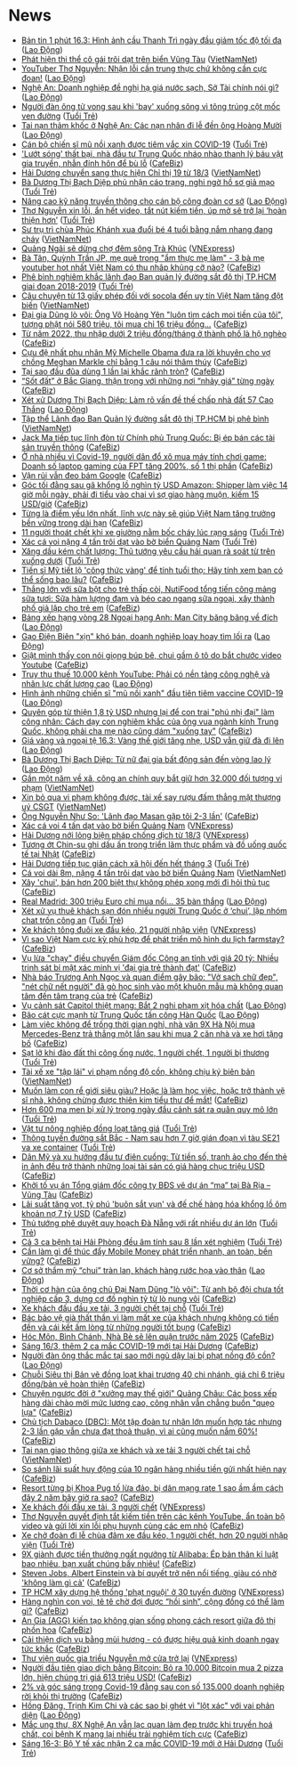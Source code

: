 # News

- [Bản tin 1 phút 16.3: Hình ảnh cầu Thanh Trì ngày đầu giảm tốc độ tối đa](https://laodong.vn/video-thoi-su/ban-tin-1-phut-163-hinh-anh-cau-thanh-tri-ngay-dau-giam-toc-do-toi-da-889603.ldo) ([Lao Động](https://laodong.vn))
- [Phát hiện thi thể cô gái trôi dạt trên biển Vũng Tàu](http://vietnamnet.vn/vn/thoi-su/phat-hien-thi-the-co-gai-troi-dat-tren-bien-vung-tau-719991.html) ([VietNamNet](https://vietnamnet.vn))
- [YouTuber Thơ Nguyễn: Nhận lỗi cần trung thực chứ không cần cực đoan!](https://laodong.vn/ban-doc/youtuber-tho-nguyen-nhan-loi-can-trung-thuc-chu-khong-can-cuc-doan-889604.ldo) ([Lao Động](https://laodong.vn))
- [Nghệ An: Doanh nghiệp đề nghị hạ giá nước sạch, Sở Tài chính nói gì?](https://laodong.vn/ban-doc/nghe-an-doanh-nghiep-de-nghi-ha-gia-nuoc-sach-so-tai-chinh-noi-gi-889512.ldo) ([Lao Động](https://laodong.vn))
- [Người đàn ông tử vong sau khi 'bay' xuống sông vì tông trúng cột mốc ven đường](https://tuoitre.vn/nguoi-dan-ong-tu-vong-sau-khi-bay-xuong-song-vi-tong-trung-cot-moc-ven-duong-20210316105610215.htm) ([Tuổi Trẻ](https://tuoitre.vn))
- [Tai nạn thảm khốc ở Nghệ An: Các nạn nhân đi lễ đền ông Hoàng Mười](https://laodong.vn/xa-hoi/tai-nan-tham-khoc-o-nghe-an-cac-nan-nhan-di-le-den-ong-hoang-muoi-889630.ldo) ([Lao Động](https://laodong.vn))
- [Cán bộ chiến sĩ mũ nồi xanh được tiêm vắc xin COVID-19](https://tuoitre.vn/can-bo-chien-si-mu-noi-xanh-duoc-tiem-vac-xin-covid-19-2021031609553037.htm) ([Tuổi Trẻ](https://tuoitre.vn))
- ['Lướt sóng' thất bại, nhà đầu tư Trung Quốc nháo nhào thanh lý báu vật gia truyền, nhẫn đính hôn để bù lỗ](https://cafebiz.vn/luot-song-that-bai-nha-dau-tu-trung-quoc-nhao-nhao-thanh-ly-bau-vat-gia-truyen-nhan-dinh-hon-de-bu-lo-20210316112109975.chn) ([CafeBiz](https://cafebiz.vn))
- [Hải Dương chuyển sang thực hiện Chỉ thị 19 từ 18/3](http://vietnamnet.vn/vn/thoi-su/hai-duong-chuyen-sang-thuc-hien-chi-thi-19-tu-18-3-719985.html) ([VietNamNet](https://vietnamnet.vn))
- [Bà Dương Thị Bạch Diệp phủ nhận cáo trạng, nghi ngờ hồ sơ giả mạo](https://tuoitre.vn/ba-duong-thi-bach-diep-phu-nhan-cao-trang-nghi-ngo-ho-so-gia-mao-20210316105750308.htm) ([Tuổi Trẻ](https://tuoitre.vn))
- [Nâng cao kỹ năng truyền thông cho cán bộ công đoàn cơ sở](https://laodong.vn/cong-doan/nang-cao-ky-nang-truyen-thong-cho-can-bo-cong-doan-co-so-889521.ldo) ([Lao Động](https://laodong.vn))
- [Thơ Nguyễn xin lỗi, ẩn hết video, tắt nút kiếm tiền, úp mở sẽ trở lại ‘hoàn thiện hơn’](https://tuoitre.vn/tho-nguyen-xin-loi-an-het-video-tat-nut-kiem-tien-up-mo-se-tro-lai-hoan-thien-hon-20210316112649243.htm) ([Tuổi Trẻ](https://tuoitre.vn))
- [Sư trụ trì chùa Phúc Khánh xua đuổi bé 4 tuổi bằng nắm nhang đang cháy](http://vietnamnet.vn/vn/thoi-su/su-tru-tri-chua-phuc-khanh-xua-duoi-be-4-tuoi-bang-nam-nhang-dang-chay-719968.html) ([VietNamNet](https://vietnamnet.vn))
- [Quảng Ngãi sẽ dừng chợ đêm sông Trà Khúc](https://vnexpress.net/quang-ngai-se-dung-cho-dem-song-tra-khuc-4248935.html) ([VNExpress](https://vnexpress.net))
- [Bà Tân, Quỳnh Trần JP, mẹ quê trong "ẩm thực mẹ làm" - 3 bà mẹ youtuber hot nhất Việt Nam có thu nhâp khủng cỡ nào?](https://cafebiz.vn/ba-tan-quynh-tran-jp-me-que-trong-am-thuc-me-lam-3-ba-me-youtuber-hot-nhat-viet-nam-co-thu-nhap-khung-co-nao-20210315135823265.chn) ([CafeBiz](https://cafebiz.vn))
- [Phê bình nghiêm khắc lãnh đạo Ban quản lý đường sắt đô thị TP.HCM giai đoạn 2018-2019](https://tuoitre.vn/phe-binh-nghiem-khac-lanh-dao-ban-quan-ly-duong-sat-do-thi-tp-hcm-giai-doan-2018-2019-20210316105043286.htm) ([Tuổi Trẻ](https://tuoitre.vn))
- [Câu chuyện từ 13 giấy phép đối với socola đến uy tín Việt Nam tăng đột biến](http://vietnamnet.vn/vn/thoi-su/chinh-tri/cau-chuyen-tu-13-giay-phep-doi-voi-socola-den-uy-tin-viet-nam-tang-dot-bien-719951.html) ([VietNamNet](https://vietnamnet.vn))
- [Đại gia Dũng lò vôi: Ông Võ Hoàng Yên "luôn tìm cách moi tiền của tôi", tượng phật nói 580 triệu, tôi mua chỉ 16 triệu đồng...](https://cafebiz.vn/dai-gia-dung-lo-voi-ong-vo-hoang-yen-luon-tim-cach-moi-tien-cua-toi-tuong-phat-noi-580-trieu-toi-mua-chi-16-trieu-dong-20210316112854656.chn) ([CafeBiz](https://cafebiz.vn))
- [Từ năm 2022, thu nhập dưới 2 triệu đồng/tháng ở thành phố là hộ nghèo](https://cafebiz.vn/tu-nam-2022-thu-nhap-duoi-2-trieu-dong-thang-o-thanh-pho-la-ho-ngheo-20210316112613594.chn) ([CafeBiz](https://cafebiz.vn))
- [Cựu đệ nhất phu nhân Mỹ Michelle Obama đưa ra lời khuyên cho vợ chồng Meghan Markle chỉ bằng 1 câu nói thâm thúy](https://cafebiz.vn/cuu-de-nhat-phu-nhan-my-michelle-obama-dua-ra-loi-khuyen-cho-vo-chong-meghan-markle-chi-bang-1-cau-noi-tham-thuy-20210316111811399.chn) ([CafeBiz](https://cafebiz.vn))
- [Tại sao đầu đũa dùng 1 lần lại khắc rãnh tròn?](https://cafebiz.vn/tai-sao-dau-dua-dung-1-lan-lai-khac-ranh-tron-20210316110818507.chn) ([CafeBiz](https://cafebiz.vn))
- [“Sốt đất” ở Bắc Giang, thận trọng với những nơi “nhảy giá” từng ngày](https://cafebiz.vn/sot-dat-o-bac-giang-than-trong-voi-nhung-noi-nhay-gia-tung-ngay-20210316111720601.chn) ([CafeBiz](https://cafebiz.vn))
- [Xét xử Dương Thị Bạch Diệp: Làm rõ vấn đề thế chấp nhà đất 57 Cao Thắng](https://laodong.vn/phap-luat/xet-xu-duong-thi-bach-diep-lam-ro-van-de-the-chap-nha-dat-57-cao-thang-889573.ldo) ([Lao Động](https://laodong.vn))
- [Tập thể Lãnh đạo Ban Quản lý đường sắt đô thị TP.HCM bị phê bình](http://vietnamnet.vn/vn/thoi-su/an-toan-giao-thong/tap-the-lanh-dao-ban-quan-ly-duong-sat-do-thi-tp-hcm-bi-phe-binh-719959.html) ([VietNamNet](https://vietnamnet.vn))
- [Jack Ma tiếp tục lĩnh đòn từ Chính phủ Trung Quốc: Bị ép bán các tài sản truyền thông](https://cafebiz.vn/jack-ma-tiep-tuc-linh-don-tu-chinh-phu-trung-quoc-bi-ep-ban-cac-tai-san-truyen-thong-20210316104555652.chn) ([CafeBiz](https://cafebiz.vn))
- [Ở nhà nhiều vì Covid-19, người dân đổ xô mua máy tính chơi game: Doanh số laptop gaming của FPT tăng 200%, số 1 thị phần](https://cafebiz.vn/o-nha-nhieu-vi-covid-19-nguoi-dan-do-xo-mua-may-tinh-choi-game-doanh-so-laptop-gaming-cua-fpt-tang-200-so-1-thi-phan-2021031611023233.chn) ([CafeBiz](https://cafebiz.vn))
- [Vận rủi vẫn đeo bám Google](https://cafebiz.vn/van-rui-van-deo-bam-google-20210316090810918.chn) ([CafeBiz](https://cafebiz.vn))
- [Góc tối đằng sau gã khổng lồ nghìn tỷ USD Amazon: Shipper làm việc 14 giờ mỗi ngày, phải đi tiểu vào chai vì sợ giao hàng muộn, kiếm 15 USD/giờ](https://cafebiz.vn/goc-toi-dang-sau-ga-khong-lo-nghin-ty-usd-amazon-shipper-lam-viec-14-gio-moi-ngay-phai-di-tieu-vao-chai-vi-so-giao-hang-muon-kiem-15-usd-gio-20210316105937746.chn) ([CafeBiz](https://cafebiz.vn))
- [Từng là điểm yếu lớn nhất, lĩnh vực này sẽ giúp Việt Nam tăng trưởng bền vững trong dài hạn](https://cafebiz.vn/tung-la-diem-yeu-lon-nhat-linh-vuc-nay-se-giup-viet-nam-tang-truong-ben-vung-trong-dai-han-20210316105729183.chn) ([CafeBiz](https://cafebiz.vn))
- [11 người thoát chết khi xe giường nằm bốc cháy lúc rạng sáng](https://tuoitre.vn/11-nguoi-thoat-chet-khi-xe-giuong-nam-boc-chay-luc-rang-sang-20210316095600043.htm) ([Tuổi Trẻ](https://tuoitre.vn))
- [Xác cá voi nặng 4 tấn trôi dạt vào bờ biển Quảng Nam](https://tuoitre.vn/xac-ca-voi-nang-4-tan-troi-dat-vao-bo-bien-quang-nam-20210316092019274.htm) ([Tuổi Trẻ](https://tuoitre.vn))
- [Xăng dầu kém chất lượng: Thủ tướng yêu cầu hải quan rà soát từ trên xuống dưới](https://tuoitre.vn/xang-dau-kem-chat-luong-thu-tuong-yeu-cau-hai-quan-ra-soat-tu-tren-xuong-duoi-20210316100723623.htm) ([Tuổi Trẻ](https://tuoitre.vn))
- [Tiến sĩ Mỹ tiết lộ 'công thức vàng' để tính tuổi thọ: Hãy tính xem bạn có thể sống bao lâu?](https://cafebiz.vn/tien-si-my-tiet-lo-cong-thuc-vang-de-tinh-tuoi-tho-hay-tinh-xem-ban-co-the-song-bao-lau-20210316102924801.chn) ([CafeBiz](https://cafebiz.vn))
- [Thắng lớn với sữa bột cho trẻ thấp còi, NutiFood tổng tiến công mảng sữa tươi: Sữa hàm lượng đạm và béo cao ngang sữa ngoại, xây thành phố giả lập cho trẻ em](https://cafebiz.vn/thang-lon-voi-sua-bot-cho-tre-thap-coi-nutifood-tong-tien-cong-mang-sua-tuoi-sua-ham-luong-dam-va-beo-cao-ngang-sua-ngoai-xay-thanh-pho-gia-lap-cho-tre-em-20210315171348564.chn) ([CafeBiz](https://cafebiz.vn))
- [Bảng xếp hạng vòng 28 Ngoại hạng Anh: Man City băng băng về đích](https://laodong.vn/infographic/bang-xep-hang-vong-28-ngoai-hang-anh-man-city-bang-bang-ve-dich-889569.ldo) ([Lao Động](https://laodong.vn))
- [Gạo Điện Biên &quot;xịn&quot; khó bán, doanh nghiệp loay hoay tìm lối ra](https://laodong.vn/video/gao-dien-bien-xin-kho-ban-doanh-nghiep-loay-hoay-tim-loi-ra-888961.ldo) ([Lao Động](https://laodong.vn))
- [Giật mình thấy con nói giọng búp bê, chui gầm ô tô do bắt chước video Youtube](https://cafebiz.vn/giat-minh-thay-con-noi-giong-bup-be-chui-gam-o-to-do-bat-chuoc-video-youtube-20210316103057801.chn) ([CafeBiz](https://cafebiz.vn))
- [Truy thu thuế 10.000 kênh YouTube: Phải có nền tảng công nghệ  và nhân lực chất lượng cao](https://laodong.vn/kinh-te/truy-thu-thue-10000-kenh-youtube-phai-co-nen-tang-cong-nghe-va-nhan-luc-chat-luong-cao-889399.ldo) ([Lao Động](https://laodong.vn))
- [Hình ảnh những chiến sĩ &quot;mũ nồi xanh&quot; đầu tiên tiêm vaccine COVID-19](https://laodong.vn/photo/hinh-anh-nhung-chien-si-mu-noi-xanh-dau-tien-tiem-vaccine-covid-19-889523.ldo) ([Lao Động](https://laodong.vn))
- [Quyên góp từ thiện 1,8 tỷ USD nhưng lại để con trai "phú nhị đại" làm công nhân: Cách dạy con nghiêm khắc của ông vua ngành kính Trung Quốc, không phải cha mẹ nào cũng dám "xuống tay"](https://cafebiz.vn/quyen-gop-tu-thien-18-ty-usd-nhung-lai-de-con-trai-phu-nhi-dai-lam-cong-nhan-cach-day-con-nghiem-khac-cua-ong-vua-nganh-kinh-trung-quoc-khong-phai-cha-me-nao-cung-dam-xuong-tay-20210316102642072.chn) ([CafeBiz](https://cafebiz.vn))
- [Giá vàng và ngoại tệ 16.3: Vàng thế giới tăng nhẹ, USD vẫn giữ đà đi lên](https://laodong.vn/video/gia-vang-va-ngoai-te-163-vang-the-gioi-tang-nhe-usd-van-giu-da-di-len-889517.ldo) ([Lao Động](https://laodong.vn))
- [Bà Dương Thị Bạch Diệp: Từ nữ đại gia bất động sản đến vòng lao lý](https://laodong.vn/video/ba-duong-thi-bach-diep-tu-nu-dai-gia-bat-dong-san-den-vong-lao-ly-889352.ldo) ([Lao Động](https://laodong.vn))
- [Gần một năm về xã, công an chính quy bắt giữ hơn 32.000 đối tượng vi phạm](http://vietnamnet.vn/vn/thoi-su/chinh-tri/gan-mot-nam-ve-xa-cong-an-chinh-quy-bat-giu-hon-32-000-doi-tuong-vi-pham-719938.html) ([VietNamNet](https://vietnamnet.vn))
- [Xin bỏ qua vi phạm không được, tài xế say rượu đấm thẳng mặt thượng uý CSGT](http://vietnamnet.vn/vn/thoi-su/an-toan-giao-thong/xin-bo-qua-vi-pham-khong-duoc-tai-xe-say-ru-o-u-da-m-tha-ng-ma-t-thu-o-ng-uy-csgt-719934.html) ([VietNamNet](https://vietnamnet.vn))
- [Ông Nguyễn Như So: 'Lãnh đạo Masan gặp tôi 2-3 lần'](https://cafebiz.vn/ong-nguyen-nhu-so-lanh-dao-masan-gap-toi-2-3-lan-20210316100809002.chn) ([CafeBiz](https://cafebiz.vn))
- [Xác cá voi 4 tấn dạt vào bờ biển Quảng Nam](https://vnexpress.net/xac-ca-voi-4-tan-dat-vao-bo-bien-quang-nam-4249060.html) ([VNExpress](https://vnexpress.net))
- [Hải Dương nới lỏng biện pháp chống dịch từ 18/3](https://vnexpress.net/hai-duong-noi-long-bien-phap-chong-dich-tu-18-3-4249047.html) ([VNExpress](https://vnexpress.net))
- [Tương ớt Chin-su ghi dấu ấn trong triển lãm thực phẩm và đồ uống quốc tế tại Nhật](https://cafebiz.vn/tuong-ot-chin-su-ghi-dau-an-trong-trien-lam-thuc-pham-va-do-uong-quoc-te-tai-nhat-20210315190015978.chn) ([CafeBiz](https://cafebiz.vn))
- [Hải Dương tiếp tục giãn cách xã hội đến hết tháng 3](https://tuoitre.vn/hai-duong-tiep-tuc-gian-cach-xa-hoi-den-het-thang-3-20210316093750966.htm) ([Tuổi Trẻ](https://tuoitre.vn))
- [Cá voi dài 8m, nặng 4 tấn trôi dạt vào bờ biển Quảng Nam](http://vietnamnet.vn/vn/thoi-su/ca-voi-dai-8m-nang-4-tan-troi-dat-vao-bo-bien-quang-nam-719931.html) ([VietNamNet](https://vietnamnet.vn))
- [Xây 'chui', bán hơn 200 biệt thự không phép xong mới đi hỏi thủ tục](https://cafebiz.vn/xay-chui-ban-hon-200-biet-thu-khong-phep-xong-moi-di-hoi-thu-tuc-20210316095615302.chn) ([CafeBiz](https://cafebiz.vn))
- [Real Madrid: 300 triệu Euro chỉ mua nổi... 35 bàn thắng](https://laodong.vn/bong-da-quoc-te/real-madrid-300-trieu-euro-chi-mua-noi-35-ban-thang-889531.ldo) ([Lao Động](https://laodong.vn))
- [Xét xử vụ thuê khách sạn đón nhiều người Trung Quốc ở ‘chui’, lập nhóm chat trốn công an](https://tuoitre.vn/xet-xu-vu-thue-khach-san-don-nhieu-nguoi-trung-quoc-o-chui-lap-nhom-chat-tron-cong-an-20210316092604505.htm) ([Tuổi Trẻ](https://tuoitre.vn))
- [Xe khách tông đuôi xe đầu kéo, 21 người nhập viện](https://vnexpress.net/xe-khach-tong-duoi-xe-dau-keo-21-nguoi-nhap-vien-4249025.html) ([VNExpress](https://vnexpress.net))
- [Vì sao Việt Nam cực kỳ phù hợp để phát triển mô hình du lịch farmstay?](https://cafebiz.vn/vi-sao-viet-nam-cuc-ky-phu-hop-de-phat-trien-mo-hinh-du-lich-farmstay-20210315180856534.chn) ([CafeBiz](https://cafebiz.vn))
- [Vụ lừa "chạy" điều chuyển Giám đốc Công an tỉnh với giá 20 tỷ: Nhiều trinh sát bí mật xác minh vị 'đại gia trẻ thành đạt'](https://cafebiz.vn/vu-lua-chay-dieu-chuyen-giam-doc-cong-an-tinh-voi-gia-20-ty-nhieu-trinh-sat-bi-mat-xac-minh-vi-dai-gia-tre-thanh-dat-20210316093203973.chn) ([CafeBiz](https://cafebiz.vn))
- [Nhà báo Trương Anh Ngọc và quan điểm gây bão: "Vở sạch chữ đẹp", "nét chữ nết người" đã gò học sinh vào một khuôn mẫu mà không quan tâm đến tâm trạng của trẻ](https://cafebiz.vn/nha-bao-truong-anh-ngoc-va-quan-diem-gay-bao-vo-sach-chu-dep-net-chu-net-nguoi-da-go-hoc-sinh-vao-mot-khuon-mau-ma-khong-quan-tam-den-tam-trang-cua-tre-20210316093125715.chn) ([CafeBiz](https://cafebiz.vn))
- [Vụ cảnh sát Capitol thiệt mạng: Bắt 2 nghi phạm xịt hóa chất](https://laodong.vn/the-gioi/vu-canh-sat-capitol-thiet-mang-bat-2-nghi-pham-xit-hoa-chat-889484.ldo) ([Lao Động](https://laodong.vn))
- [Bão cát cực mạnh từ Trung Quốc tấn công Hàn Quốc](https://laodong.vn/the-gioi/bao-cat-cuc-manh-tu-trung-quoc-tan-cong-han-quoc-889513.ldo) ([Lao Động](https://laodong.vn))
- [Làm việc không để trống thời gian nghỉ, nhà văn 9X Hà Nội mua Mercedes-Benz trả thẳng một lần sau khi mua 2 căn nhà và xe hơi tặng bố](https://cafebiz.vn/lam-viec-khong-de-trong-thoi-gian-nghi-nha-van-9x-ha-noi-mua-mercedes-benz-tra-thang-mot-lan-sau-khi-mua-2-can-nha-va-xe-hoi-tang-bo-20210316092048551.chn) ([CafeBiz](https://cafebiz.vn))
- [Sạt lở khi đào đất thi công ống nước, 1 người chết, 1 người bị thương](https://tuoitre.vn/sat-lo-khi-dao-dat-thi-cong-ong-nuoc-1-nguoi-chet-1-bi-thuong-20210316090315934.htm) ([Tuổi Trẻ](https://tuoitre.vn))
- [Tài xế xe "tập lái" vi phạm nồng độ cồn, không chịu ký biên bản](http://vietnamnet.vn/vn/thoi-su/an-toan-giao-thong/tai-xe-xe-tap-lai-vi-pham-nong-do-con-khong-chiu-ky-bien-ban-719908.html) ([VietNamNet](https://vietnamnet.vn))
- [Muốn làm con rể giới siêu giàu? Hoặc là làm học việc, hoặc trở thành vệ sĩ nhà, không chừng được thiên kim tiểu thư để mắt!](https://cafebiz.vn/muon-lam-con-re-gioi-sieu-giau-hoac-la-lam-hoc-viec-hoac-tro-thanh-ve-si-nha-khong-chung-duoc-thien-kim-tieu-thu-de-mat-20210315211000605.chn) ([CafeBiz](https://cafebiz.vn))
- [Hơn 600 ma men bị xử lý trong ngày đầu cảnh sát ra quân quy mô lớn](https://tuoitre.vn/hon-600-ma-men-bi-xu-ly-trong-ngay-dau-canh-sat-ra-quan-quy-mo-lon-20210316085101102.htm) ([Tuổi Trẻ](https://tuoitre.vn))
- [Vật tư nông nghiệp đồng loạt tăng giá](https://tuoitre.vn/vat-tu-nong-nghiep-dong-loat-tang-gia-20210316080239301.htm) ([Tuổi Trẻ](https://tuoitre.vn))
- [Thông tuyến đường sắt Bắc - Nam sau hơn 7 giờ gián đoạn vì tàu SE21 va xe container](https://tuoitre.vn/thong-tuyen-duong-sat-bac-nam-sau-hon-7-gio-gian-doan-vi-tau-se21-va-xe-container-20210316085021585.htm) ([Tuổi Trẻ](https://tuoitre.vn))
- [Dân Mỹ và xu hướng đầu tư điên cuồng: Từ tiền số, tranh ảo cho đến thẻ in ảnh đều trở thành những loại tài sản có giá hàng chục triệu USD](https://cafebiz.vn/dan-my-va-xu-huong-dau-tu-dien-cuong-tu-tien-so-tranh-ao-cho-den-the-in-anh-deu-tro-thanh-nhung-loai-tai-san-co-gia-hang-chuc-trieu-usd-20210316090152497.chn) ([CafeBiz](https://cafebiz.vn))
- [Khởi tố vụ án Tổng giám đốc công ty BĐS vẽ dự án “ma” tại Bà Rịa – Vũng Tàu](https://cafebiz.vn/khoi-to-vu-an-tong-giam-doc-cong-ty-bds-ve-du-an-ma-tai-ba-ria-vung-tau-20210316090432725.chn) ([CafeBiz](https://cafebiz.vn))
- [Lãi suất tăng vọt, tỷ phú 'buôn sắt vụn' và đế chế hàng hóa khổng lồ ôm khoản nợ 7 tỷ USD](https://cafebiz.vn/lai-suat-tang-vot-ty-phu-buon-sat-vun-va-de-che-hang-hoa-khong-lo-om-khoan-no-7-ty-usd-20210316085940088.chn) ([CafeBiz](https://cafebiz.vn))
- [Thủ tướng phê duyệt quy hoạch Đà Nẵng với rất nhiều dự án lớn](https://tuoitre.vn/thu-tuong-phe-duyet-qui-hoach-da-nang-voi-rat-nhieu-du-an-lon-20210316085133971.htm) ([Tuổi Trẻ](https://tuoitre.vn))
- [Cả 3 ca bệnh tại Hải Phòng đều âm tính sau 8 lần xét nghiệm](https://tuoitre.vn/ca-3-ca-benh-tai-hai-phong-deu-am-tinh-sau-8-lan-xet-nghiem-20210316081541708.htm) ([Tuổi Trẻ](https://tuoitre.vn))
- [Cần làm gì để thúc đẩy Mobile Money phát triển nhanh, an toàn, bền vững?](https://cafebiz.vn/can-lam-gi-de-thuc-day-mobile-money-phat-trien-nhanh-an-toan-ben-vung-20210316090014373.chn) ([CafeBiz](https://cafebiz.vn))
- [Cơ sở thẩm mỹ “chui” tràn lan, khách hàng rước họa vào thân](https://laodong.vn/video/co-so-tham-my-chui-tran-lan-khach-hang-ruoc-hoa-vao-than-889381.ldo) ([Lao Động](https://laodong.vn))
- [Thời cơ hàn của ông chủ Đại Nam Dũng "lò vôi": Từ anh bộ đội chưa tốt nghiệp cấp 3, dựng cơ đồ nghìn tỷ từ lò nung vôi](https://cafebiz.vn/thoi-co-han-cua-ong-chu-dai-nam-dung-lo-voi-tu-anh-bo-doi-chua-tot-nghiep-cap-3-dung-co-do-nghin-ty-tu-lo-nung-voi-20210310102453349.chn) ([CafeBiz](https://cafebiz.vn))
- [Xe khách đấu đầu xe tải, 3 người chết tại chỗ](https://tuoitre.vn/xe-khach-dau-dau-xe-tai-3-nguoi-chet-tai-cho-20210316081143872.htm) ([Tuổi Trẻ](https://tuoitre.vn))
- [Bác bảo vệ già thất thần vì làm mất xe của khách nhưng không có tiền đền và cái kết ấm lòng từ những người tốt bụng](https://cafebiz.vn/bac-bao-ve-gia-that-than-vi-lam-mat-xe-cua-khach-nhung-khong-co-tien-den-va-cai-ket-am-long-tu-nhung-nguoi-tot-bung-20210316085601849.chn) ([CafeBiz](https://cafebiz.vn))
- [Hóc Môn, Bình Chánh, Nhà Bè sẽ lên quận trước năm 2025](https://cafebiz.vn/hoc-mon-binh-chanh-nha-be-se-len-quan-truoc-nam-2025-20210316085500985.chn) ([CafeBiz](https://cafebiz.vn))
- [Sáng 16/3, thêm 2 ca mắc COVID-19 mới tại Hải Dương](https://cafebiz.vn/sang-16-3-them-2-ca-mac-covid-19-moi-tai-hai-duong-20210316085335866.chn) ([CafeBiz](https://cafebiz.vn))
- [Người đàn ông thắc mắc tại sao mới ngủ dậy lại bị phạt nồng độ cồn?](https://laodong.vn/video/nguoi-dan-ong-thac-mac-tai-sao-moi-ngu-day-lai-bi-phat-nong-do-con-889469.ldo) ([Lao Động](https://laodong.vn))
- [Chuỗi Siêu thị Bản vẽ đồng loạt khai trương 40 chi nhánh, giá chỉ 6 triệu đồng/bản vẽ hoàn thiện](https://cafebiz.vn/chuoi-sieu-thi-ban-ve-dong-loat-khai-truong-40-chi-nhanh-gia-chi-6-trieu-dong-ban-ve-hoan-thien-20210315174956009.chn) ([CafeBiz](https://cafebiz.vn))
- [Chuyện ngược đời ở "xưởng may thế giới" Quảng Châu: Các boss xếp hàng dài chào mời mức lương cao, công nhân vẫn chẳng buồn "quẹo lựa"](https://cafebiz.vn/chuyen-nguoc-doi-o-xuong-may-the-gioi-quang-chau-cac-boss-xep-hang-dai-chao-moi-muc-luong-cao-cong-nhan-van-chang-buon-queo-lua-20210316084756955.chn) ([CafeBiz](https://cafebiz.vn))
- [Chủ tịch Dabaco (DBC): Một tập đoàn tư nhân lớn muốn hợp tác nhưng 2-3 lần gặp vẫn chưa đạt thoả thuận, vì ai cũng muốn nắm 60%!](https://cafebiz.vn/chu-tich-dabaco-dbc-mot-tap-doan-tu-nhan-lon-muon-hop-tac-nhung-2-3-lan-gap-van-chua-dat-thoa-thuan-vi-ai-cung-muon-nam-60-20210316084133767.chn) ([CafeBiz](https://cafebiz.vn))
- [Tai nạn giao thông giữa xe khách và xe tải 3 người chết tại chỗ](http://vietnamnet.vn/vn/thoi-su/an-toan-giao-thong/tai-nan-giao-thong-giua-xe-khach-va-xe-tai-3-nguoi-chet-tai-cho-719907.html) ([VietNamNet](https://vietnamnet.vn))
- [So sánh lãi suất huy động của 10 ngân hàng nhiều tiền gửi nhất hiện nay](https://cafebiz.vn/so-sanh-lai-suat-huy-dong-cua-10-ngan-hang-nhieu-tien-gui-nhat-hien-nay-20210316083629883.chn) ([CafeBiz](https://cafebiz.vn))
- [Resort từng bị Khoa Pug tố lừa đảo, bị dân mạng rate 1 sao ầm ầm cách đây 2 năm bây giờ ra sao?](https://cafebiz.vn/resort-tung-bi-khoa-pug-to-lua-dao-bi-dan-mang-rate-1-sao-am-am-cach-day-2-nam-bay-gio-ra-sao-20210316082924575.chn) ([CafeBiz](https://cafebiz.vn))
- [Xe khách đối đầu xe tải, 3 người chết](https://vnexpress.net/xe-khach-doi-dau-xe-tai-3-nguoi-chet-4248997.html) ([VNExpress](https://vnexpress.net))
- [Thơ Nguyễn quyết định tắt kiếm tiền trên các kênh YouTube, ẩn toàn bộ video và gửi lời xin lỗi phụ huynh cùng các em nhỏ](https://cafebiz.vn/tho-nguyen-quyet-dinh-tat-kiem-tien-tren-cac-kenh-youtube-an-toan-bo-video-va-gui-loi-xin-loi-phu-huynh-cung-cac-em-nho-20210316082611244.chn) ([CafeBiz](https://cafebiz.vn))
- [Xe chở đoàn đi lễ chùa đâm xe đầu kéo, 1 người chết, hơn 20 người nhập viện](https://tuoitre.vn/xe-cho-doan-di-le-chua-dam-xe-dau-keo-1-nguoi-chet-hon-20-nguoi-nhap-vien-20210316081045103.htm) ([Tuổi Trẻ](https://tuoitre.vn))
- [9X giành được tiền thưởng ngất ngưởng từ Alibaba: Ép bản thân kỉ luật bao nhiêu, bạn xuất chúng bấy nhiêu!](https://cafebiz.vn/9x-gianh-duoc-tien-thuong-ngat-nguong-tu-alibaba-ep-ban-than-ki-luat-bao-nhieu-ban-xuat-chung-bay-nhieu-20210315211601049.chn) ([CafeBiz](https://cafebiz.vn))
- [Steven Jobs, Albert Einstein và bí quyết trở nên nổi tiếng, giàu có nhờ 'không làm gì cả'](https://cafebiz.vn/steven-jobs-albert-einstein-va-bi-quyet-tro-nen-noi-tieng-giau-co-nho-khong-lam-gi-ca-20210315150928888.chn) ([CafeBiz](https://cafebiz.vn))
- [TP HCM xây dựng hệ thống 'phạt nguội' ở 30 tuyến đường](https://vnexpress.net/tp-hcm-xay-dung-he-thong-phat-nguoi-o-30-tuyen-duong-4248872.html) ([VNExpress](https://vnexpress.net))
- [Hàng nghìn con voi, tê tê chờ đợi được “hồi sinh”, cộng đồng có thể làm gì?](https://cafebiz.vn/hang-nghin-con-voi-te-te-cho-doi-duoc-hoi-sinh-cong-dong-co-the-lam-gi-20210315190119578.chn) ([CafeBiz](https://cafebiz.vn))
- [An Gia (AGG) kiến tạo không gian sống phong cách resort giữa đô thị phồn hoa](https://cafebiz.vn/an-gia-agg-kien-tao-khong-gian-song-phong-cach-resort-giua-do-thi-phon-hoa-20210315190039014.chn) ([CafeBiz](https://cafebiz.vn))
- [Cải thiện dịch vụ bằng mùi hương - có được hiệu quả kinh doanh ngay tức khắc](https://cafebiz.vn/cai-thien-dich-vu-bang-mui-huong-co-duoc-hieu-qua-kinh-doanh-ngay-tuc-khac-20210315185955518.chn) ([CafeBiz](https://cafebiz.vn))
- [Thư viện quốc gia triều Nguyễn mở cửa trở lại](https://vnexpress.net/thu-vien-quoc-gia-trieu-nguyen-mo-cua-tro-lai-4248945.html) ([VNExpress](https://vnexpress.net))
- [Người đầu tiên giao dịch bằng Bitcoin: Bỏ ra 10.000 Bitcoin mua 2 pizza lớn, hiện chúng trị giá 613 triệu USD!](https://cafebiz.vn/nguoi-dau-tien-giao-dich-bang-bitcoin-bo-ra-10000-bitcoin-mua-2-pizza-lon-hien-chung-tri-gia-613-trieu-usd-20210315155732537.chn) ([CafeBiz](https://cafebiz.vn))
- [2% và góc sáng trong Covid-19 đằng sau con số 135.000 doanh nghiệp rời khỏi thị trường](https://cafebiz.vn/2-va-goc-sang-trong-covid-19-dang-sau-con-so-135000-doanh-nghiep-roi-khoi-thi-truong-20210315161946019.chn) ([CafeBiz](https://cafebiz.vn))
- [Hồng Đăng, Trịnh Kim Chi và các sao bị ghét vì &quot;lột xác&quot; với vai phản diện](https://laodong.vn/photo/hong-dang-trinh-kim-chi-va-cac-sao-bi-ghet-vi-lot-xac-voi-vai-phan-dien-889184.ldo) ([Lao Động](https://laodong.vn))
- [Mắc ung thư, 8X Nghệ An vẫn lạc quan làm đẹp trước khi truyền hoá chất, coi bệnh K mang lại nhiều trải nghiệm tích cực](https://cafebiz.vn/mac-ung-thu-8x-nghe-an-van-lac-quan-lam-dep-truoc-khi-truyen-hoa-chat-coi-benh-k-mang-lai-nhieu-trai-nghiem-tich-cuc-20210315193407934.chn) ([CafeBiz](https://cafebiz.vn))
- [Sáng 16-3: Bộ Y tế xác nhận 2 ca mắc COVID-19 mới ở Hải Dương](https://tuoitre.vn/sang-16-3-bo-y-te-xac-nhan-2-ca-mac-covid-19-moi-o-hai-duong-20210316060706862.htm) ([Tuổi Trẻ](https://tuoitre.vn))
